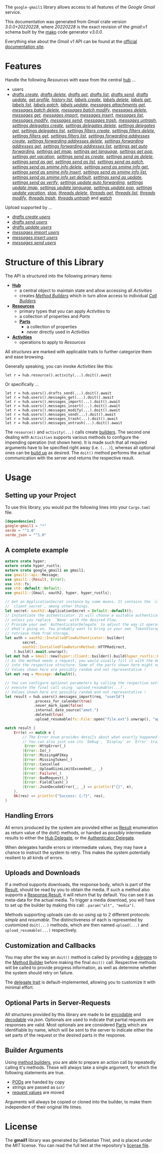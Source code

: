 <!---
DO NOT EDIT !
This file was generated automatically from 'src/mako/api/README.md.mako'
DO NOT EDIT !
-->
The `google-gmail1` library allows access to all features of the *Google Gmail* service.

This documentation was generated from *Gmail* crate version *3.0.0+20220228*, where *20220228* is the exact revision of the *gmail:v1* schema built by the [mako](http://www.makotemplates.org/) code generator *v3.0.0*.

Everything else about the *Gmail* *v1* API can be found at the
[official documentation site](https://developers.google.com/gmail/api/).
# Features

Handle the following *Resources* with ease from the central [hub](https://docs.rs/google-gmail1/3.0.0+20220228/google_gmail1/Gmail) ... 

* users
 * [*drafts create*](https://docs.rs/google-gmail1/3.0.0+20220228/google_gmail1/api::UserDraftCreateCall), [*drafts delete*](https://docs.rs/google-gmail1/3.0.0+20220228/google_gmail1/api::UserDraftDeleteCall), [*drafts get*](https://docs.rs/google-gmail1/3.0.0+20220228/google_gmail1/api::UserDraftGetCall), [*drafts list*](https://docs.rs/google-gmail1/3.0.0+20220228/google_gmail1/api::UserDraftListCall), [*drafts send*](https://docs.rs/google-gmail1/3.0.0+20220228/google_gmail1/api::UserDraftSendCall), [*drafts update*](https://docs.rs/google-gmail1/3.0.0+20220228/google_gmail1/api::UserDraftUpdateCall), [*get profile*](https://docs.rs/google-gmail1/3.0.0+20220228/google_gmail1/api::UserGetProfileCall), [*history list*](https://docs.rs/google-gmail1/3.0.0+20220228/google_gmail1/api::UserHistoryListCall), [*labels create*](https://docs.rs/google-gmail1/3.0.0+20220228/google_gmail1/api::UserLabelCreateCall), [*labels delete*](https://docs.rs/google-gmail1/3.0.0+20220228/google_gmail1/api::UserLabelDeleteCall), [*labels get*](https://docs.rs/google-gmail1/3.0.0+20220228/google_gmail1/api::UserLabelGetCall), [*labels list*](https://docs.rs/google-gmail1/3.0.0+20220228/google_gmail1/api::UserLabelListCall), [*labels patch*](https://docs.rs/google-gmail1/3.0.0+20220228/google_gmail1/api::UserLabelPatchCall), [*labels update*](https://docs.rs/google-gmail1/3.0.0+20220228/google_gmail1/api::UserLabelUpdateCall), [*messages attachments get*](https://docs.rs/google-gmail1/3.0.0+20220228/google_gmail1/api::UserMessageAttachmentGetCall), [*messages batch delete*](https://docs.rs/google-gmail1/3.0.0+20220228/google_gmail1/api::UserMessageBatchDeleteCall), [*messages batch modify*](https://docs.rs/google-gmail1/3.0.0+20220228/google_gmail1/api::UserMessageBatchModifyCall), [*messages delete*](https://docs.rs/google-gmail1/3.0.0+20220228/google_gmail1/api::UserMessageDeleteCall), [*messages get*](https://docs.rs/google-gmail1/3.0.0+20220228/google_gmail1/api::UserMessageGetCall), [*messages import*](https://docs.rs/google-gmail1/3.0.0+20220228/google_gmail1/api::UserMessageImportCall), [*messages insert*](https://docs.rs/google-gmail1/3.0.0+20220228/google_gmail1/api::UserMessageInsertCall), [*messages list*](https://docs.rs/google-gmail1/3.0.0+20220228/google_gmail1/api::UserMessageListCall), [*messages modify*](https://docs.rs/google-gmail1/3.0.0+20220228/google_gmail1/api::UserMessageModifyCall), [*messages send*](https://docs.rs/google-gmail1/3.0.0+20220228/google_gmail1/api::UserMessageSendCall), [*messages trash*](https://docs.rs/google-gmail1/3.0.0+20220228/google_gmail1/api::UserMessageTrashCall), [*messages untrash*](https://docs.rs/google-gmail1/3.0.0+20220228/google_gmail1/api::UserMessageUntrashCall), [*settings delegates create*](https://docs.rs/google-gmail1/3.0.0+20220228/google_gmail1/api::UserSettingDelegateCreateCall), [*settings delegates delete*](https://docs.rs/google-gmail1/3.0.0+20220228/google_gmail1/api::UserSettingDelegateDeleteCall), [*settings delegates get*](https://docs.rs/google-gmail1/3.0.0+20220228/google_gmail1/api::UserSettingDelegateGetCall), [*settings delegates list*](https://docs.rs/google-gmail1/3.0.0+20220228/google_gmail1/api::UserSettingDelegateListCall), [*settings filters create*](https://docs.rs/google-gmail1/3.0.0+20220228/google_gmail1/api::UserSettingFilterCreateCall), [*settings filters delete*](https://docs.rs/google-gmail1/3.0.0+20220228/google_gmail1/api::UserSettingFilterDeleteCall), [*settings filters get*](https://docs.rs/google-gmail1/3.0.0+20220228/google_gmail1/api::UserSettingFilterGetCall), [*settings filters list*](https://docs.rs/google-gmail1/3.0.0+20220228/google_gmail1/api::UserSettingFilterListCall), [*settings forwarding addresses create*](https://docs.rs/google-gmail1/3.0.0+20220228/google_gmail1/api::UserSettingForwardingAddresseCreateCall), [*settings forwarding addresses delete*](https://docs.rs/google-gmail1/3.0.0+20220228/google_gmail1/api::UserSettingForwardingAddresseDeleteCall), [*settings forwarding addresses get*](https://docs.rs/google-gmail1/3.0.0+20220228/google_gmail1/api::UserSettingForwardingAddresseGetCall), [*settings forwarding addresses list*](https://docs.rs/google-gmail1/3.0.0+20220228/google_gmail1/api::UserSettingForwardingAddresseListCall), [*settings get auto forwarding*](https://docs.rs/google-gmail1/3.0.0+20220228/google_gmail1/api::UserSettingGetAutoForwardingCall), [*settings get imap*](https://docs.rs/google-gmail1/3.0.0+20220228/google_gmail1/api::UserSettingGetImapCall), [*settings get language*](https://docs.rs/google-gmail1/3.0.0+20220228/google_gmail1/api::UserSettingGetLanguageCall), [*settings get pop*](https://docs.rs/google-gmail1/3.0.0+20220228/google_gmail1/api::UserSettingGetPopCall), [*settings get vacation*](https://docs.rs/google-gmail1/3.0.0+20220228/google_gmail1/api::UserSettingGetVacationCall), [*settings send as create*](https://docs.rs/google-gmail1/3.0.0+20220228/google_gmail1/api::UserSettingSendACreateCall), [*settings send as delete*](https://docs.rs/google-gmail1/3.0.0+20220228/google_gmail1/api::UserSettingSendADeleteCall), [*settings send as get*](https://docs.rs/google-gmail1/3.0.0+20220228/google_gmail1/api::UserSettingSendAGetCall), [*settings send as list*](https://docs.rs/google-gmail1/3.0.0+20220228/google_gmail1/api::UserSettingSendAListCall), [*settings send as patch*](https://docs.rs/google-gmail1/3.0.0+20220228/google_gmail1/api::UserSettingSendAPatchCall), [*settings send as smime info delete*](https://docs.rs/google-gmail1/3.0.0+20220228/google_gmail1/api::UserSettingSendASmimeInfoDeleteCall), [*settings send as smime info get*](https://docs.rs/google-gmail1/3.0.0+20220228/google_gmail1/api::UserSettingSendASmimeInfoGetCall), [*settings send as smime info insert*](https://docs.rs/google-gmail1/3.0.0+20220228/google_gmail1/api::UserSettingSendASmimeInfoInsertCall), [*settings send as smime info list*](https://docs.rs/google-gmail1/3.0.0+20220228/google_gmail1/api::UserSettingSendASmimeInfoListCall), [*settings send as smime info set default*](https://docs.rs/google-gmail1/3.0.0+20220228/google_gmail1/api::UserSettingSendASmimeInfoSetDefaultCall), [*settings send as update*](https://docs.rs/google-gmail1/3.0.0+20220228/google_gmail1/api::UserSettingSendAUpdateCall), [*settings send as verify*](https://docs.rs/google-gmail1/3.0.0+20220228/google_gmail1/api::UserSettingSendAVerifyCall), [*settings update auto forwarding*](https://docs.rs/google-gmail1/3.0.0+20220228/google_gmail1/api::UserSettingUpdateAutoForwardingCall), [*settings update imap*](https://docs.rs/google-gmail1/3.0.0+20220228/google_gmail1/api::UserSettingUpdateImapCall), [*settings update language*](https://docs.rs/google-gmail1/3.0.0+20220228/google_gmail1/api::UserSettingUpdateLanguageCall), [*settings update pop*](https://docs.rs/google-gmail1/3.0.0+20220228/google_gmail1/api::UserSettingUpdatePopCall), [*settings update vacation*](https://docs.rs/google-gmail1/3.0.0+20220228/google_gmail1/api::UserSettingUpdateVacationCall), [*stop*](https://docs.rs/google-gmail1/3.0.0+20220228/google_gmail1/api::UserStopCall), [*threads delete*](https://docs.rs/google-gmail1/3.0.0+20220228/google_gmail1/api::UserThreadDeleteCall), [*threads get*](https://docs.rs/google-gmail1/3.0.0+20220228/google_gmail1/api::UserThreadGetCall), [*threads list*](https://docs.rs/google-gmail1/3.0.0+20220228/google_gmail1/api::UserThreadListCall), [*threads modify*](https://docs.rs/google-gmail1/3.0.0+20220228/google_gmail1/api::UserThreadModifyCall), [*threads trash*](https://docs.rs/google-gmail1/3.0.0+20220228/google_gmail1/api::UserThreadTrashCall), [*threads untrash*](https://docs.rs/google-gmail1/3.0.0+20220228/google_gmail1/api::UserThreadUntrashCall) and [*watch*](https://docs.rs/google-gmail1/3.0.0+20220228/google_gmail1/api::UserWatchCall)


Upload supported by ...

* [*drafts create users*](https://docs.rs/google-gmail1/3.0.0+20220228/google_gmail1/api::UserDraftCreateCall)
* [*drafts send users*](https://docs.rs/google-gmail1/3.0.0+20220228/google_gmail1/api::UserDraftSendCall)
* [*drafts update users*](https://docs.rs/google-gmail1/3.0.0+20220228/google_gmail1/api::UserDraftUpdateCall)
* [*messages import users*](https://docs.rs/google-gmail1/3.0.0+20220228/google_gmail1/api::UserMessageImportCall)
* [*messages insert users*](https://docs.rs/google-gmail1/3.0.0+20220228/google_gmail1/api::UserMessageInsertCall)
* [*messages send users*](https://docs.rs/google-gmail1/3.0.0+20220228/google_gmail1/api::UserMessageSendCall)



# Structure of this Library

The API is structured into the following primary items:

* **[Hub](https://docs.rs/google-gmail1/3.0.0+20220228/google_gmail1/Gmail)**
    * a central object to maintain state and allow accessing all *Activities*
    * creates [*Method Builders*](https://docs.rs/google-gmail1/3.0.0+20220228/google_gmail1/client::MethodsBuilder) which in turn
      allow access to individual [*Call Builders*](https://docs.rs/google-gmail1/3.0.0+20220228/google_gmail1/client::CallBuilder)
* **[Resources](https://docs.rs/google-gmail1/3.0.0+20220228/google_gmail1/client::Resource)**
    * primary types that you can apply *Activities* to
    * a collection of properties and *Parts*
    * **[Parts](https://docs.rs/google-gmail1/3.0.0+20220228/google_gmail1/client::Part)**
        * a collection of properties
        * never directly used in *Activities*
* **[Activities](https://docs.rs/google-gmail1/3.0.0+20220228/google_gmail1/client::CallBuilder)**
    * operations to apply to *Resources*

All *structures* are marked with applicable traits to further categorize them and ease browsing.

Generally speaking, you can invoke *Activities* like this:

```Rust,ignore
let r = hub.resource().activity(...).doit().await
```

Or specifically ...

```ignore
let r = hub.users().drafts_send(...).doit().await
let r = hub.users().messages_get(...).doit().await
let r = hub.users().messages_import(...).doit().await
let r = hub.users().messages_insert(...).doit().await
let r = hub.users().messages_modify(...).doit().await
let r = hub.users().messages_send(...).doit().await
let r = hub.users().messages_trash(...).doit().await
let r = hub.users().messages_untrash(...).doit().await
```

The `resource()` and `activity(...)` calls create [builders][builder-pattern]. The second one dealing with `Activities` 
supports various methods to configure the impending operation (not shown here). It is made such that all required arguments have to be 
specified right away (i.e. `(...)`), whereas all optional ones can be [build up][builder-pattern] as desired.
The `doit()` method performs the actual communication with the server and returns the respective result.

# Usage

## Setting up your Project

To use this library, you would put the following lines into your `Cargo.toml` file:

```toml
[dependencies]
google-gmail1 = "*"
serde = "^1.0"
serde_json = "^1.0"
```

## A complete example

```Rust
extern crate hyper;
extern crate hyper_rustls;
extern crate google_gmail1 as gmail1;
use gmail1::api::Message;
use gmail1::{Result, Error};
use std::fs;
use std::default::Default;
use gmail1::{Gmail, oauth2, hyper, hyper_rustls};

// Get an ApplicationSecret instance by some means. It contains the `client_id` and 
// `client_secret`, among other things.
let secret: oauth2::ApplicationSecret = Default::default();
// Instantiate the authenticator. It will choose a suitable authentication flow for you, 
// unless you replace  `None` with the desired Flow.
// Provide your own `AuthenticatorDelegate` to adjust the way it operates and get feedback about 
// what's going on. You probably want to bring in your own `TokenStorage` to persist tokens and
// retrieve them from storage.
let auth = oauth2::InstalledFlowAuthenticator::builder(
        secret,
        oauth2::InstalledFlowReturnMethod::HTTPRedirect,
    ).build().await.unwrap();
let mut hub = Gmail::new(hyper::Client::builder().build(hyper_rustls::HttpsConnector::with_native_roots()), auth);
// As the method needs a request, you would usually fill it with the desired information
// into the respective structure. Some of the parts shown here might not be applicable !
// Values shown here are possibly random and not representative !
let mut req = Message::default();

// You can configure optional parameters by calling the respective setters at will, and
// execute the final call using `upload_resumable(...)`.
// Values shown here are possibly random and not representative !
let result = hub.users().messages_import(req, "userId")
             .process_for_calendar(true)
             .never_mark_spam(false)
             .internal_date_source("amet.")
             .deleted(true)
             .upload_resumable(fs::File::open("file.ext").unwrap(), "application/octet-stream".parse().unwrap()).await;

match result {
    Err(e) => match e {
        // The Error enum provides details about what exactly happened.
        // You can also just use its `Debug`, `Display` or `Error` traits
         Error::HttpError(_)
        |Error::Io(_)
        |Error::MissingAPIKey
        |Error::MissingToken(_)
        |Error::Cancelled
        |Error::UploadSizeLimitExceeded(_, _)
        |Error::Failure(_)
        |Error::BadRequest(_)
        |Error::FieldClash(_)
        |Error::JsonDecodeError(_, _) => println!("{}", e),
    },
    Ok(res) => println!("Success: {:?}", res),
}

```
## Handling Errors

All errors produced by the system are provided either as [Result](https://docs.rs/google-gmail1/3.0.0+20220228/google_gmail1/client::Result) enumeration as return value of
the doit() methods, or handed as possibly intermediate results to either the 
[Hub Delegate](https://docs.rs/google-gmail1/3.0.0+20220228/google_gmail1/client::Delegate), or the [Authenticator Delegate](https://docs.rs/yup-oauth2/*/yup_oauth2/trait.AuthenticatorDelegate.html).

When delegates handle errors or intermediate values, they may have a chance to instruct the system to retry. This 
makes the system potentially resilient to all kinds of errors.

## Uploads and Downloads
If a method supports downloads, the response body, which is part of the [Result](https://docs.rs/google-gmail1/3.0.0+20220228/google_gmail1/client::Result), should be
read by you to obtain the media.
If such a method also supports a [Response Result](https://docs.rs/google-gmail1/3.0.0+20220228/google_gmail1/client::ResponseResult), it will return that by default.
You can see it as meta-data for the actual media. To trigger a media download, you will have to set up the builder by making
this call: `.param("alt", "media")`.

Methods supporting uploads can do so using up to 2 different protocols: 
*simple* and *resumable*. The distinctiveness of each is represented by customized 
`doit(...)` methods, which are then named `upload(...)` and `upload_resumable(...)` respectively.

## Customization and Callbacks

You may alter the way an `doit()` method is called by providing a [delegate](https://docs.rs/google-gmail1/3.0.0+20220228/google_gmail1/client::Delegate) to the 
[Method Builder](https://docs.rs/google-gmail1/3.0.0+20220228/google_gmail1/client::CallBuilder) before making the final `doit()` call. 
Respective methods will be called to provide progress information, as well as determine whether the system should 
retry on failure.

The [delegate trait](https://docs.rs/google-gmail1/3.0.0+20220228/google_gmail1/client::Delegate) is default-implemented, allowing you to customize it with minimal effort.

## Optional Parts in Server-Requests

All structures provided by this library are made to be [encodable](https://docs.rs/google-gmail1/3.0.0+20220228/google_gmail1/client::RequestValue) and 
[decodable](https://docs.rs/google-gmail1/3.0.0+20220228/google_gmail1/client::ResponseResult) via *json*. Optionals are used to indicate that partial requests are responses 
are valid.
Most optionals are are considered [Parts](https://docs.rs/google-gmail1/3.0.0+20220228/google_gmail1/client::Part) which are identifiable by name, which will be sent to 
the server to indicate either the set parts of the request or the desired parts in the response.

## Builder Arguments

Using [method builders](https://docs.rs/google-gmail1/3.0.0+20220228/google_gmail1/client::CallBuilder), you are able to prepare an action call by repeatedly calling it's methods.
These will always take a single argument, for which the following statements are true.

* [PODs][wiki-pod] are handed by copy
* strings are passed as `&str`
* [request values](https://docs.rs/google-gmail1/3.0.0+20220228/google_gmail1/client::RequestValue) are moved

Arguments will always be copied or cloned into the builder, to make them independent of their original life times.

[wiki-pod]: http://en.wikipedia.org/wiki/Plain_old_data_structure
[builder-pattern]: http://en.wikipedia.org/wiki/Builder_pattern
[google-go-api]: https://github.com/google/google-api-go-client

# License
The **gmail1** library was generated by Sebastian Thiel, and is placed 
under the *MIT* license.
You can read the full text at the repository's [license file][repo-license].

[repo-license]: https://github.com/Byron/google-apis-rsblob/main/LICENSE.md
